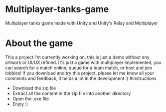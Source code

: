 # Multiplayer-tanks-game
Multiplayer tanks game made with Unity and Unity's Relay and Multiplayer
# About the game
This a project I'm currently working on, this is just a demo without any artwork or UI/UX refined. It's just a game with multiplayer implemented, you can search for a match online, queue for a team match, or host and join lobbies!
If you download and try this project, please let me know all your comments and feedback, it helps a lot in the development :)
#Instructions
-  Download the zip file
-  Extract all the content in the zip file into another directory
-  Open the .exe file
-  Enjoy :)
